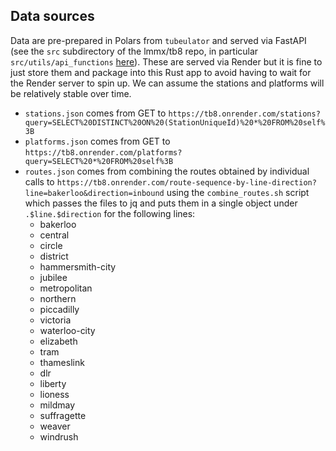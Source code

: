 ## Data sources

Data are pre-prepared in Polars from `tubeulator` and served via FastAPI (see the `src` subdirectory
of the lmmx/tb8 repo, in particular `src/utils/api_functions` [here](https://github.com/lmmx/tb8/blob/master/app/api-explorer/src/utils/api_functions.js)).
These are served via Render but it is fine to just store them and package into this Rust app to
avoid having to wait for the Render server to spin up. We can assume the stations and platforms will
be relatively stable over time.

- `stations.json` comes from GET to `https://tb8.onrender.com/stations?query=SELECT%20DISTINCT%20ON%20(StationUniqueId)%20*%20FROM%20self%3B`
- `platforms.json` comes from GET to `https://tb8.onrender.com/platforms?query=SELECT%20*%20FROM%20self%3B`
- `routes.json` comes from combining the routes obtained by individual calls to `https://tb8.onrender.com/route-sequence-by-line-direction?line=bakerloo&direction=inbound`
  using the `combine_routes.sh` script which passes the files to jq and puts them in a single object under `.$line.$direction` for the following lines:
  - bakerloo
  - central
  - circle
  - district
  - hammersmith-city
  - jubilee
  - metropolitan
  - northern
  - piccadilly
  - victoria
  - waterloo-city
  - elizabeth
  - tram
  - thameslink
  - dlr
  - liberty
  - lioness
  - mildmay
  - suffragette
  - weaver
  - windrush
